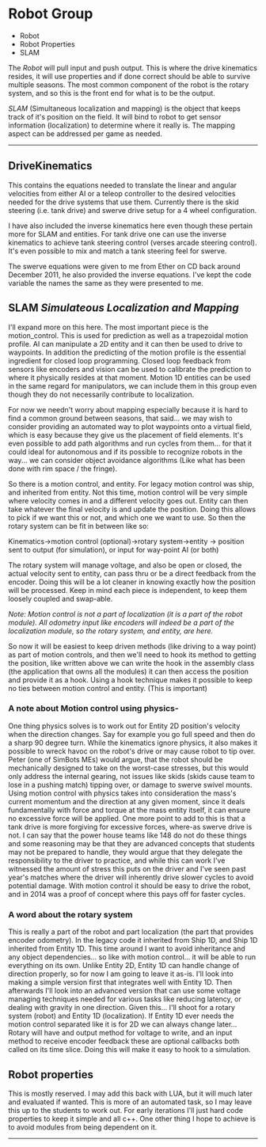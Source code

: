 # Robot Group

- Robot
- Robot Properties
- SLAM

The *Robot* will pull input and push output.  This is where the drive kinematics resides, it will use properties and if done correct should be able to survive multiple seasons.  The most common component of the robot is the rotary system, and so this is the front end for what is to be the output.

*SLAM* (Simultaneous localization and mapping) is the object that keeps track of it's position on the field.  It will bind to robot to get sensor information (localization) to determine where it really is.  The mapping aspect can be addressed per game as needed.

---

## DriveKinematics

This contains the equations needed to translate the linear and angular velocities from either AI or a teleop controller to the desired velocities needed for the drive systems that use them.  Currently there is the skid steering (i.e. tank drive) and swerve drive setup for a 4 wheel configuration.

I have also included the inverse kinematics here even though these pertain more for SLAM and entities.  For tank drive one can use the inverse kinematics to achieve tank steering control (verses arcade steering control).  It's even possible to mix and match a tank steering feel for swerve.

The swerve equations were given to me from Ether on CD back around December 2011, he also provided the inverse equations.  I've kept the code variable the names the same as they were presented to me.

## SLAM *Simulateous Localization and Mapping*

I'll expand more on this here.  The most important piece is the motion_control.  This is used for prediction as well as a trapezoidal motion profile.  AI can manipulate a 2D entity and it can then be used to drive to waypoints.  In addition the predicting of the motion profile is the essential ingredient for closed loop programming.  Closed loop feedback from sensors like encoders and vision can be used to calibrate the prediction to where it physically resides at that moment.  Motion 1D entities can be used in the same regard for manipulators, we can include them in this group even though they do not necessarily contribute to localization.  

For now we needn't worry about mapping especially because it is hard to find a common ground between seasons, that said... we may wish to consider providing an automated way to plot waypoints onto a virtual field, which is easy because they give us the placement of field elements.  It's even possible to add path algorithms and run cycles from them... for that it could ideal for autonomous and if its possible to recognize robots in the way... we can consider object avoidance algorithms (Like what has been done with rim space / the fringe).

So there is a motion control, and entity.  For legacy motion control was ship, and inherited from entity.  Not this time, motion control will be very simple where velocity comes in and a different velocity goes out.  Entity can then take whatever the final velocity is and update the position.  Doing this allows to pick if we want this or not, and which one we want to use.  So then the rotary system can be fit in between like so:

Kinematics->motion control (optional)->rotary system->entity -> position sent to output (for simulation), or input for way-point AI (or both)

The rotary system will manage voltage, and also be open or closed, the actual velocity sent to entity, can pass thru or be a direct feedback from the encoder.  Doing this will be a lot cleaner in knowing exactly how the position will be processed.  Keep in mind each piece is independent, to keep them loosely coupled and swap-able.

*Note: Motion control is not a part of localization (it is a part of the robot module).  All odometry input like encoders will indeed be a part of the localization module, so the rotary system, and entity, are here.*

So now it will be easiest to keep driven methods (like driving to a way point) as part of motion controls, and then we'll need to hook its method to getting the position, like written above we can write the hook in the assembly class (the application that owns all the modules) it can then access the position and provide it as a hook.  Using a hook technique makes it possible to keep no ties between motion control and entity.  (This is important)

### A note about Motion control using physics-  

One thing physics solves is to work out for Entity 2D position's velocity when the direction changes.  Say for example you go full speed and then do a sharp 90 degree turn.  While the kinematics ignore physics, it also makes it possible to wreck havoc on the robot's drive or may cause robot to tip over.  Peter (one of SimBots MEs) would argue, that the robot should be mechanically designed to take on the worst-case stresses, but this would only address the internal gearing, not issues like skids (skids cause team to lose in a pushing match) tipping over, or damage to swerve swivel mounts.  Using motion control with physics takes into consideration the mass's current momentum and the direction at any given moment, since it deals fundamentally with force and torque at the mass entity itself, it can ensure no excessive force will be applied.  One more point to add to this is that a tank drive is more forgiving for excessive forces, where-as swerve drive is not.  I can say that the power house teams like 148 do not do these things and some reasoning may be that they are advanced concepts that students may not be prepared to handle, they would argue that they delegate the responsibility to the driver to practice, and while this can work I've witnessed the amount of stress this puts on the driver and I've seen past year's matches where the driver will inherently drive slower cycles to avoid potential damage.  With motion control it should be easy to drive the robot, and in 2014 was a proof of concept where this pays off for faster cycles.

### A word about the rotary system

This is really a part of the robot and part localization (the part that provides encoder odometry).  In the legacy code it inherited from Ship 1D, and Ship 1D inherited from Entity 1D.  This time around I want to avoid inheritance and any object dependencies... so like with motion control... it will be able to run everything on its own.  Unlike Entity 2D, Entity 1D can handle change of direction properly, so for now I am going to leave it as-is.  I'll look into making a simple version first that integrates well with Entity 1D. Then afterwards I'll look into an advanced version that can use some voltage managing techniques needed for various tasks like reducing latency, or dealing with gravity in one direction.  Given this... I'll shoot for a rotary system (robot) and Entity 1D (localization).  If Entity 1D ever needs the motion control separated like it is for 2D we can always change later...  Rotary will have and output method for voltage to write, and an input method to receive encoder feedback these are optional callbacks both called on its time slice.  Doing this will make it easy to hook to a simulation.

## Robot properties

This is mostly reserved.  I may add this back with LUA, but it will much later and evaluated if wanted.  This is more of an automated task, so I may leave this up to the students to work out.  For early iterations I'll just hard code properties to keep it simple and all c++.  One other thing I hope to achieve is to avoid modules from being dependent on it.

---
